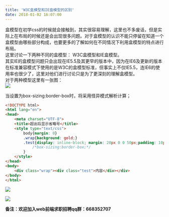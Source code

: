 ```yaml
---
title: 'W3C盒模型和IE盒模型的区别'
date: 2018-01-02 16:07:00
---   
```

盒模型在初学css的时候就会接触到，其实很容易理解，这里也不多废话，但是实际上在布局的时候还是会出现很多问题。对于盒模型的认识不能只停留在知道一个盒模型由哪些部分构成，也要更多的了解如何在不同情况下利用盒模型的特点进行布局。  
这里讨论一下两种不同的盒模型： W3C盒模型和IE盒模型。  
其实IE的盒模型问题只会出现在IE5.5及其更早的版本中，因为在IE6及更新的版本在标准兼容模式下使用的是W3C的盒模型标准，但事实上不仅IE5.5，连IE6的使用率也很少了，这里对他们进行讨论只是为了更深刻的理解盒模型。  
对于两种模型这里有一张图：  
![](https://img-blog.csdn.net/20180102160257865)

当设置为box-sizing:border-box时，将采用怪异模式解析计算；

```html
<!DOCTYPE html>      
<html lang="en">      
<head>      
    <meta charset="UTF-8">      
    <title>超出后显示省略号</title>    
    <style type="text/css">
    	body{margin: 0}
    	.wrap{background: gold;}
      	.test{display: inline-block; margin: 20px 0 0 50px;padding: 10px 0 0 50px; width:200px;height: 200px;border: 5px solid green;background: #666;
      		/*box-sizing:border-box;*/
      	}
    </style>     
</head>      
<body>
	<div class="wrap"><div class="test">内容</div></div>
</body>      
</html> 
```
![](https://img-blog.csdn.net/20180102160600594)  
  

![](https://img-blog.csdn.net/20180102160617173)

****备注**：欢迎加入web前端求职招聘qq群：**668352707****
